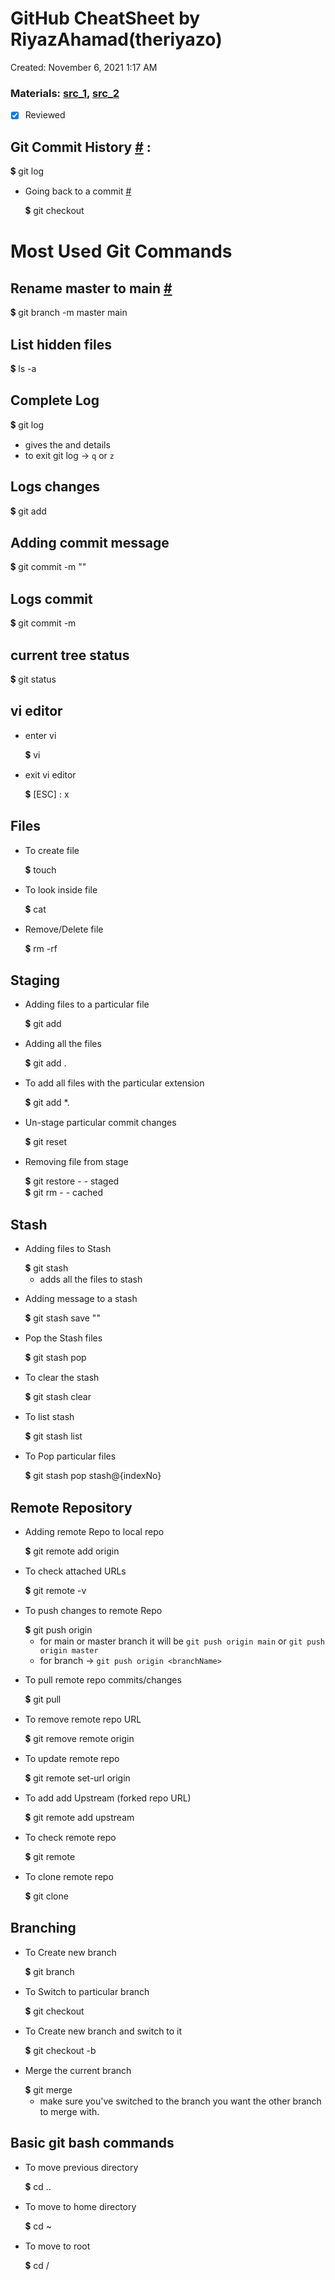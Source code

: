 # GitHub CheatSheet by RiyazAhamad(theriyazo)

Created: November 6, 2021 1:17 AM
### Materials: [src_1](https://git-scm.com/docs/git), [src_2](https://developer.mozilla.org/en-US/docs/Web/JavaScript)
- [x] Reviewed

## Git Commit History [#](https://git-scm.com/docs/git#Documentation/git.txt-ahrefdocsgit-loggit-log1a) :

<aside>
💲  git log 

</aside>

- Going back to a commit [#](https://git-scm.com/docs/git#Documentation/git.txt-ahrefdocsgit-checkoutgit-checkout1a)
    
    <aside>
    💲  git checkout <hash-code> 
    
    </aside>
    

# Most Used Git Commands

## Rename master to main [#](https://www.git-tower.com/learn/git/faq/git-rename-master-to-main)

<aside>
💲  git branch -m master main 

</aside>

## List hidden files

<aside>
💲  ls -a 

</aside>

## Complete Log

<aside>
💲  git log 

</aside>

- gives the <hashNumber> and details
- to exit git log → `q` or `z`

## Logs changes

<aside>
💲  git add <file> 

</aside>

## Adding commit message

<aside>
💲  git commit -m "<message>" 

</aside>

## Logs commit

<aside>
💲  git commit -m <file> 

</aside>

## current tree status

<aside>
💲  git status 

</aside>

## vi editor

- enter vi
    
    <aside>
    💲  vi 
    
    </aside>
    
- exit vi editor
    
    <aside>
    💲 [ESC] : x
    
    </aside>
    

## Files

- To create file
    
    <aside>
    💲  touch <file> 
    
    </aside>
    
- To look inside file
    
    <aside>
    💲  cat <file> 
    
    </aside>
    
- Remove/Delete file
    
    <aside>
    💲  rm -rf <file> 
    
    </aside>
    

## Staging

- Adding files to a particular file
    
    <aside>
    💲  git add <file> 
    
    </aside>
    
- Adding all the files
    
    <aside>
    💲  git add . 
    
    </aside>
    
- To add all files with the particular extension
    
    <aside>
    💲  git add *.<fileExtension>
    
    </aside>
    
- Un-stage particular commit changes
    
    <aside>
    💲  git reset <hashNum> 
    
    </aside>
    
- Removing file from stage
    
    <aside>
    💲  git restore - - staged <file> 
    
    </aside>
    
    <aside>
    💲  git rm - - cached <file> 
    
    </aside>
    

## Stash

- Adding files to  Stash
    
    <aside>
    💲  git stash 
    
    </aside>
    
    - adds all the files to stash
- Adding message to a stash
    
    <aside>
    💲  git stash save "<message>" 
    
    </aside>
    
- Pop the Stash files
    
    <aside>
    💲  git stash pop 
    
    </aside>
    
- To clear the stash
    
    <aside>
    💲  git stash clear 
    
    </aside>
    
- To list stash
    
    <aside>
    💲  git stash list 
    
    </aside>
    
- To Pop particular files
    
    <aside>
    💲  git stash pop stash@{indexNo} 
    
    </aside>
    

## Remote Repository

- Adding remote Repo to local repo
    
    <aside>
    💲  git remote add origin <https://gitRepoURL.git> 
    
    </aside>
    
- To check attached URLs
    
    <aside>
    💲  git remote -v 
    
    </aside>
    
- To push changes to remote Repo
    
    <aside>
    💲  git push origin <HEAD Branch> 
    
    </aside>
    
    - for main or master branch it will be `git push origin main` or `git push origin master`
    - for branch → `git push origin <branchName>`
- To pull remote repo commits/changes
    
    <aside>
    💲  git pull 
    
    </aside>
    
- To remove remote repo URL
    
    <aside>
    💲  git remove remote origin 
    
    </aside>
    
- To update remote repo
    
    <aside>
    💲  git remote set-url origin <newRemoteRepoURL.git> 
    
    </aside>
    
- To add add Upstream (forked repo URL)
    
    <aside>
    💲  git remote add upstream <URL> 
    
    </aside>
    
- To check remote repo
    
    <aside>
    💲  git remote 
    
    </aside>
    
- To clone remote repo
    
    <aside>
    💲  git clone <repoURL> 
    
    </aside>
    

## Branching

- To Create new branch
    
    <aside>
    💲  git branch <branchName> 
    
    </aside>
    
- To Switch to particular branch
    
    <aside>
    💲  git checkout<branchName> 
    
    </aside>
    
- To Create new branch and switch to it
    
    <aside>
    💲  git checkout -b <branchName> 
    
    </aside>
    
- Merge the current branch
    
    <aside>
    💲  git merge <branchName> 
    
    </aside>
    
    - make sure you've switched to the branch you want the other branch to merge with.

## Basic git bash commands

- To move previous directory
    
    <aside>
    💲  cd .. 
    
    </aside>
    
- To move to home directory
    
    <aside>
    💲  cd ~ 
    
    </aside>
    
- To move to root
    
    <aside>
    💲  cd / 
    
    </aside>
